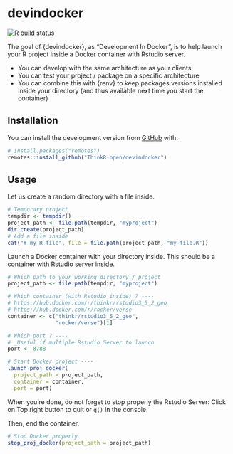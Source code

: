 
<!-- README.md is generated from README.Rmd. Please edit that file -->

# devindocker

<!-- badges: start -->

[![R build
status](https://github.com/ThinkR-open/devindocker/workflows/R-CMD-check/badge.svg)](https://github.com/ThinkR-open/devindocker/actions)
<!-- badges: end -->

The goal of {devindocker}, as “Development In Docker”, is to help launch
your R project inside a Docker container with Rstudio server.

  - You can develop with the same architecture as your clients
  - You can test your project / package on a specific architecture
  - You can combine this with {renv} to keep packages versions installed
    inside your directory (and thus available next time you start the
    container)

## Installation

You can install the development version from
[GitHub](https://github.com/) with:

``` r
# install.packages("remotes")
remotes::install_github("ThinkR-open/devindocker")
```

## Usage

Let us create a random directory with a file inside.

``` r
# Temporary project
tempdir <- tempdir()
project_path <- file.path(tempdir, "myproject")
dir.create(project_path)
# Add a file inside
cat("# my R file", file = file.path(project_path, "my-file.R"))
```

Launch a Docker container with your directory inside. This should be a
container with Rstudio server inside.

``` r
# Which path to your working directory / project
project_path <- file.path(tempdir, "myproject")

# Which container (with Rstudio inside) ? ----
# https://hub.docker.com/r/thinkr/rstudio3_5_2_geo
# https://hub.docker.com/r/rocker/verse
container <- c("thinkr/rstudio3_5_2_geo", 
               "rocker/verse")[1]

# Which port ? ----
# _Useful if multiple Rstudio Server to launch
port <- 8788

# Start Docker project ----
launch_proj_docker(
  project_path = project_path,
  container = container,
  port = port)
```

When you’re done, do not forget to stop properly the Rstudio Server:
Click on Top right button to quit or `q()` in the console.

Then, end the container.

``` r
# Stop Docker properly
stop_proj_docker(project_path = project_path)
```
